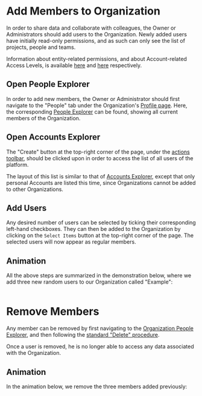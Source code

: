 # Add Members to Organization

In order to share data and collaborate with colleagues, the Owner or Administrators should add users to the Organization.  Newly added users have initially read-only permissions, and as such can only see the list of projects, people and teams. 

Information about entity-related permissions, and about Account-related Access Levels, is available [here](/entities-general/permissions.md) and [here](/collaboration/sharing/access-levels.md) respectively.

## Open People Explorer

In order to add new members, the Owner or Administrator should first navigate to the "People" tab <i class="zmdi zmdi-account zmdi-hc-border"></i> under the Organization's  [Profile page](/accounts/ui/profile-page.md). Here, the corresponding [People Explorer](../../ui/people-explorer.md) can be found, showing all current members of the Organization. 

## Open Accounts Explorer

The  "Create" button  <i class="zmdi zmdi-plus-circle zmdi-hc-border"></i> at the top-right corner of the page, under the [actions toolbar](/entities-general/ui/explorer.md#actions-toolbar), should be clicked upon in order to access the list of all users of the platform. 

The layout of this list is similar to that of [Accounts Explorer](/accounts/ui/explorer.md), except that only personal Accounts are listed this time, since Organizations cannot be added to other Organizations. 

## Add Users 

Any desired number of users can be selected by ticking their corresponding left-hand checkboxes. They can  then be added to the Organization by clicking on the `Select Items` button <i class="zmdi zmdi-collection-plus zmdi-hc-border"></i> at the top-right corner of the page. The selected users will now appear as regular members.

## Animation

All the above steps  are summarized in the demonstration below, where we add three new random users to our Organization called "Example":

<img data-gifffer="/images/organization-add-user.gif">

# Remove Members 

Any member can be removed by first navigating to the [Organization People Explorer](../../ui/people-explorer.md), and then following the [standard "Delete" procedure](/entities-general/actions/delete.md). 

Once a user is removed, he is no longer  able to access any data associated with the Organization.

## Animation

In the animation below, we remove the three members added previously: 

<img data-gifffer="/images/organization-remove-user.gif">
